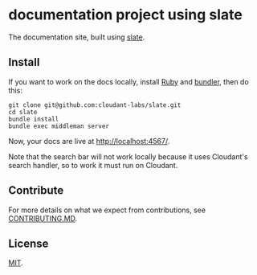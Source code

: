 # documentation project using slate

The documentation site, built using [slate](https://github.com/cloudant-labs/slate).

## Install

If you want to work on the docs locally, install [Ruby](https://www.ruby-lang.org/en/) and [bundler](http://bundler.io/), then do this:

    git clone git@github.com:cloudant-labs/slate.git
    cd slate
    bundle install
    bundle exec middleman server

Now, your docs are live at <http://localhost:4567/>.

Note that the search bar will not work locally because it uses Cloudant's search handler, so to work it must run on Cloudant.

## Contribute

For more details on what we expect from contributions, see [CONTRIBUTING.MD](https://github.com/cloudant-labs/slate/blob/master/CONTRIBUTING.md).

## License

[MIT](http://opensource.org/licenses/MIT).


